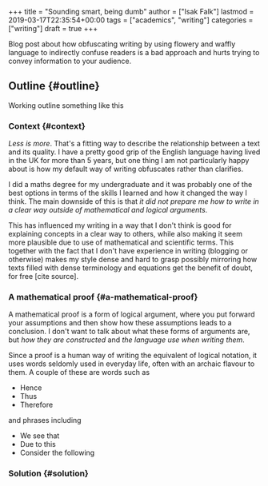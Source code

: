 +++
title = "Sounding smart, being dumb"
author = ["Isak Falk"]
lastmod = 2019-03-17T22:35:54+00:00
tags = ["academics", "writing"]
categories = ["writing"]
draft = true
+++

Blog post about how obfuscating writing by using flowery and waffly language to
indirectly confuse readers is a bad approach and hurts trying to convey
information to your audience.


## Outline {#outline}

Working outline something like this


### Context {#context}

_Less is more_. That's a fitting way to describe the relationship between a text and
its quality. I have a pretty good grip of the English language having lived in
the UK for more than 5 years, but one thing I am not particularly happy about is
how my default way of writing obfuscates rather than clarifies.

I did a maths degree for my undergraduate and it was probably one of the best
options in terms of the skills I learned and how it changed the way I think. The
main downside of this is that _it did not prepare me how to write in a clear way
outside of mathematical and logical arguments_.

This has influenced my writing in a way that I don't think is good for
explaining concepts in a clear way to others, while also making it seem more
plausible due to use of mathematical and scientific terms. This together with
the fact that I don't have experience in writing (blogging or otherwise) makes
my style dense and hard to grasp possibly mirroring how texts filled with dense
terminology and equations get the benefit of doubt, for free [cite source].


### A mathematical proof {#a-mathematical-proof}

A mathematical proof is a form of logical
argument, where you put forward your assumptions and then show how these
assumptions leads to a conclusion. I don't want to talk about what these forms
of arguments are, but _how they are constructed_ and _the language use when
writing them_.

Since a proof is a human way of writing the equivalent of logical notation, it
uses words seldomly used in everyday life, often with an archaic flavour to
them. A couple of these are words such as

-   Hence
-   Thus
-   Therefore

and phrases including

-   We see that
-   Due to this
-   Consider the following


### Solution {#solution}
